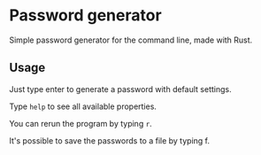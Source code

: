 # Password generator

Simple password generator for the command line, made with Rust.

## Usage

Just type enter to generate a password with default settings.

Type `help` to see all available properties.

You can rerun the program by typing `r`.

It's possible to save the passwords to a file by typing f.
